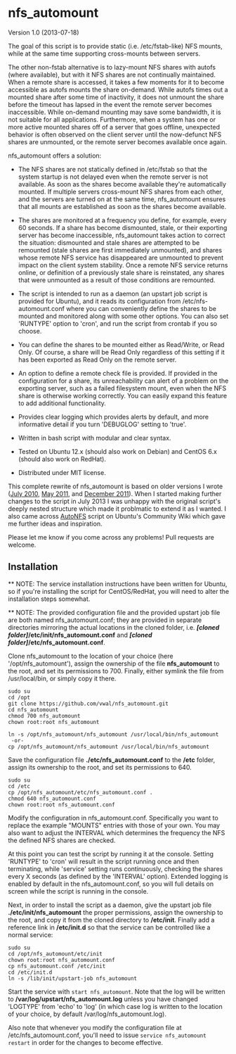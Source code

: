nfs_automount 
=============

Version 1.0 (2013-07-18)

The goal of this script is to provide static (i.e. /etc/fstab-like) NFS mounts, while at the same time supporting cross-mounts between servers.  

The other non-fstab alternative is to lazy-mount NFS shares with autofs (where available), but with it NFS shares are not continually maintained. When a remote share is accessed, it takes a few moments for it to become accessible as autofs mounts the share on-demand.  While autofs times out a mounted share after some time of inactivity, it does not unmount the share before the timeout has lapsed in the event the remote server becomes inaccessible. While on-demand mounting may save some bandwidth, it is not suitable for all applications. Furthermore, when a system has one or more active mounted shares off of a server that goes offline, unexpected behavior is often observed on the client server until the now-defunct NFS shares are unmounted, or the remote server becomes available once again.

nfs_automount offers a solution: 

* The NFS shares are not statically defined in /etc/fstab so that the system startup is not delayed even when the remote server is not available. As soon as the shares become available they're automatically mounted. If multiple servers cross-mount NFS shares from each other, and the servers are turned on at the same time, nfs_automount ensures that all mounts are established as soon as the shares become available.

* The shares are monitored at a frequency you define, for example, every 60 seconds. If a share has become dismounted, stale, or their exporting server has become inaccessible, nfs_automount takes action to correct the situation: dismounted and stale shares are attempted to be remounted (stale shares are first immediately unmounted), and shares whose remote NFS service has disappeared are unmounted to prevent impact on the client system stability. Once a remote NFS service returns online, or definition of a previously stale share is reinstated, any shares that were unmounted as a result of those conditions are remounted.

* The script is intended to run as a daemon (an upstart job script is provided for Ubuntu), and it reads its configuration from /etc/nfs-automount.conf where you can conveniently define the shares to be mounted and monitored along with some other options.  You can also set 'RUNTYPE' option to 'cron', and run the script from crontab if you so choose.

* You can define the shares to be mounted either as Read/Write, or Read Only. Of course, a share will be Read Only regardless of this setting if it has been exported as Read Only on the remote server.

* An option to define a remote check file is provided.  If provided in the configuration for a share, its unreachability can alert of a problem on the exporting server, such as a failed filesystem mount, even when the NFS share is otherwise working correctly.  You can easily expand this feature to add additional functionality.

* Provides clear logging which provides alerts by default, and more informative detail if you turn 'DEBUGLOG' setting to 'true'.

* Written in bash script with modular and clear syntax.  

* Tested on Ubuntu 12.x (should also work on Debian) and CentOS 6.x (should also work on RedHat).  

* Distributed under MIT license.


This complete rewrite of nfs_automount is based on older versions I wrote ([July 2010](http://my.galagzee.com/2010/07/23/mounting-nfs-share-after-boot-and-checking-up-on-it-periodically/), [May 2011](http://my.galagzee.com/2011/05/26/nfs-automount-linux-version/), and [December 2011](http://my.galagzee.com/2011/12/19/nfs-enforcer/)).  When I started making further changes to the script in July 2013 I was unhappy with the original script's deeply nested structure which made it problmatic to extend it as I wanted.  I also came across [AutoNFS](https://help.ubuntu.com/community/AutomaticallyMountNFSSharesWithoutAutofsHowto) script on Ubuntu's Community Wiki which gave me further ideas and inspiration. 

Please let me know if you come across any problems! Pull requests are welcome.


Installation
------------

** NOTE: The service installation instructions have been written for Ubuntu, so if you're installing the script for CentOS/RedHat, you will need to alter the installation steps somewhat.

** NOTE: The provided configuration file and the provided upstart job file are both named nfs_automount.conf; they are provided in separate directories mirroring the actual locations in the cloned folder, i.e. **_[cloned folder]_/etc/init/nfs_automount.conf** and **_[cloned folder]_/etc/nfs_automount.conf**.

Clone nfs_automount to the location of your choice (here '/opt/nfs_automount'), assign the ownership of the file **nfs_automount** to the root, and set its permissions to 700. Finally, either symlink the file from /usr/local/bin, or simply copy it there.

    sudo su
    cd /opt
    git clone https://github.com/vwal/nfs_automount.git
    cd nfs_automount
    chmod 700 nfs_automount
    chown root:root nfs_automount

    ln -s /opt/nfs_automount/nfs_automount /usr/local/bin/nfs_automount
     -or-
    cp /opt/nfs_automount/nfs_automount /usr/local/bin/nfs_automount

Save the configuration file **./etc/nfs_automount.conf** to the **/etc** folder, assign its ownership to the root, and set its permissions to 640.

    sudo su
    cd /etc
    cp /opt/nfs_automount/etc/nfs_automount.conf .
    chmod 640 nfs_automount.conf
    chown root:root nfs_automount.conf
    
Modify the configuration in nfs_automount.conf.  Specifically you want to replace the example "MOUNTS" entries with those of your own.  You may also want to adjust the INTERVAL which determines the frequency the NFS the defined NFS shares are checked.

At this point you can test the script by running it at the console.  Setting 'RUNTYPE' to 'cron' will result in the script running once and then terminating, while 'service' setting runs continuously, checking the shares every X seconds (as defined by the 'INTERVAL' option).  Extended logging is enabled by default in the nfs_automount.conf, so you will full details on screen while the script is running in the console.

Next, in order to install the script as a daemon, give the upstart job file **./etc/init/nfs_automount** the proper permissions, assign the ownership to the root, and copy it from the cloned directory to **/etc/init**.  Finally add a reference link in **/etc/init.d** so that the service can be controlled like a normal service:

    sudo su
    cd /opt/nfs_automount/etc/init
    chown root:root nfs_automount.conf
    cp nfs_automount.conf /etc/init
    cd /etc/init.d
    ln -s /lib/init/upstart-job nfs_automount
    
Start the service with `start nfs_automount`.  Note that the log will be written to **/var/log/upstart/nfs_automount.log** unless you have changed 'LOGTYPE' from 'echo' to 'log' (in which case log is written to the location of your choice, by default /var/log/nfs_automount.log).

Also note that whenever you modify the configuration file at /etc/nfs_automount.conf, you'll need to issue `service nfs_automount restart` in order for the changes to become effective.

